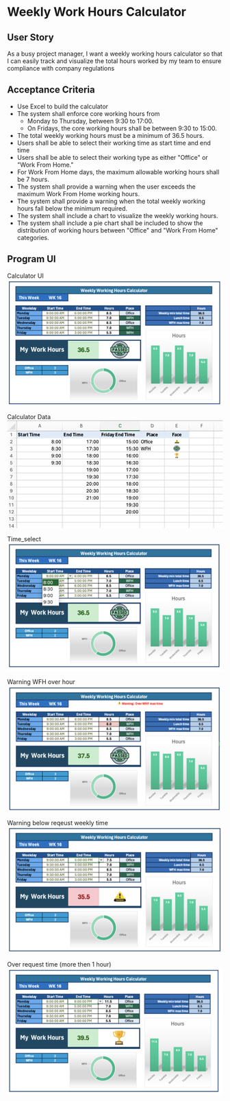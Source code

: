 # Weekly Work Hours Calculator

## User Story 
As a busy project manager, I want a weekly working hours calculator so that I can easily track and visualize the total hours worked by my team to ensure compliance with company regulations

## Acceptance Criteria 
- Use Excel to build the calculator
- The system shall enforce core working hours from
  - Monday to Thursday, between 9:30 to 17:00.
  -  On Fridays, the core working hours shall be between 9:30 to 15:00.
- The total weekly working hours must be a minimum of 36.5 hours.
- Users shall be able to select their working time as start time and end time
- Users shall be able to select their working type as either "Office" or "Work From Home."
- For Work From Home days, the maximum allowable working hours shall be 7 hours.
- The system shall provide a warning when the user exceeds the maximum Work From Home working hours.
- The system shall provide a warning when the total weekly working hours fall below the minimum required.
- The system shall include a chart to visualize the weekly working hours.
- The system shall include a pie chart shall be included to show the distribution of working hours between "Office" and "Work From Home" categories.

## Program UI 
Calculator UI
![Calculator UI](/image/Calculator_UI.png)

Calculator Data
![Calculator Data](/image/Data_sheet.png)

Time_select
![Time_select](/image/Time_select.png)

Warning WFH over hour
![Warning_WFH_hours](/image/Warning_WFH_hours.png)

Warning below reqeust weekly time
![Warning_below_reqeust_time](/image/Warning_below_reqeust_time.png)

Over request time (more then 1 hour)
![Over_request](/image/Over_request.png)
